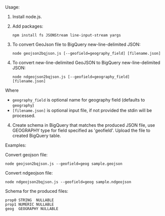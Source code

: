 Usage:

1. Install node.js.

2. Add packages:

   `npm install fs JSONStream line-input-stream yargs`

3. To convert GeoJson file to BigQuery new-line-delimited JSON:

   `node geojson2bqjson.js [--geofield=geography_field] [filename.json]`

4. To convert new-line-delimited GeoJSON to BigQuery new-line-delimited JSON:

   `node ndgeojson2bqjson.js [--geofield=geography_field] [filename.json]`

Where
* `geography_field` is optional name for geography field (defaults to `geography`)
* `[filename.json]` is optional input file, if not provided the stdin will be processed.

4. Create schema in BigQuery that matches the produced JSON file,
   use GEOGRAPHY type for field specified as 'geofield'.
   Upload the file to created BigQuery table.

Examples:

Convert geojson file:

`node geojson2bqjson.js --geofield=geog sample.geojson`

Convert ndgeojson file:

`node ndgeojson2bqjson.js --geofield=geog sample.ndgeojson`

Schema for the produced files:
```
prop0 STRING  NULLABLE
prop1 NUMERIC NULLABLE
geog  GEOGRAPHY NULLABLE
```

